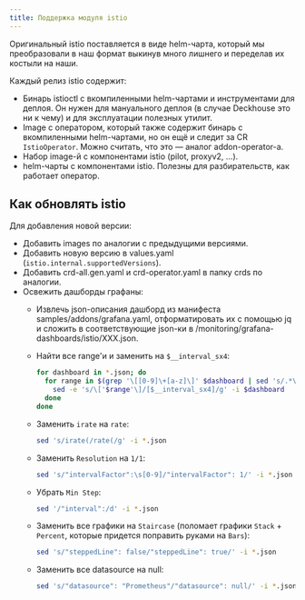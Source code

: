 ```yaml
---
title: Поддержка модуля istio
---
```


Оригинальный istio поставляется в виде helm-чарта, который мы преобразовали в наш формат выкинув много лишнего и переделав их костыли на наши.

Каждый релиз istio содержит:
* Бинарь istioctl с вкомпиленными helm-чартами и инструментами для деплоя. Он нужен для мануального деплоя (в случае Deckhouse это ни к чему) и для эксплуатации полезных утилит.
* Image с оператором, который также содержит бинарь с вкомпиленными helm-чартами, но он ещё и следит за CR `IstioOperator`. Можно считать, что это — аналог addon-operator-а.
* Набор image-й с компонентами istio (pilot, proxyv2, ...).
* helm-чарты с компонентами istio. Полезны для разбирательств, как работает оператор.

Как обновлять istio
-------------------

Для добавления новой версии:
* Добавить images по аналогии с предыдущими версиями.
* Добавить новую версию в values.yaml (`istio.internal.supportedVersions`).
* Добавить crd-all.gen.yaml и crd-operator.yaml в папку crds по аналогии.
* Освежить дашборды графаны:
  * Извлечь json-описания дашборд из манифеста samples/addons/grafana.yaml, отформатировать их с помощью jq и сложить в соответствующие json-ки в /monitoring/grafana-dashboards/istio/XXX.json.
  * Найти все range'и и заменить на `$__interval_sx4`:

    ```bash
    for dashboard in *.json; do
      for range in $(grep '\[[0-9]\+[a-z]\]' $dashboard | sed 's/.*\(\[[0-9][a-z]\]\).*/\1/g' | sort | uniq); do
        sed -e 's/\['$range'\]/[$__interval_sx4]/g' -i $dashboard
      done
    done
    ```

  * Заменить `irate` на `rate`:

    ```bash
    sed 's/irate(/rate(/g' -i *.json
    ```
  * Заменить `Resolution` на `1/1`:

    ```bash
    sed 's/"intervalFactor":\s[0-9]/"intervalFactor": 1/' -i *.json
    ```
  * Убрать `Min Step`:

    ```bash
    sed '/"interval":/d' -i *.json
    ```
  * Заменить все графики на `Staircase` (поломает графики `Stack` + `Percent`, которые придется поправить руками на `Bars`):

    ```bash
    sed 's/"steppedLine": false/"steppedLine": true/' -i *.json
    ```

  * Заменить все datasource на null:

    ```bash
    sed 's/"datasource": "Prometheus"/"datasource": null/' -i *.json
    ```
